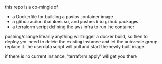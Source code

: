 this repo is a co-mingle of
- a Dockerfile for building a pavlov container image
- a github action that does so, and pushes it to github packages
- a terraform script defining the aws infra to run the container

pushing/change litearlly anything will trigger a docker build, 
so then to deploy you need to delete the existing instance and
let the autoscale group replace it.  the userdata script will
pull and start the newly built image.

if there is no current instance, 'terraform apply' will get you
there


